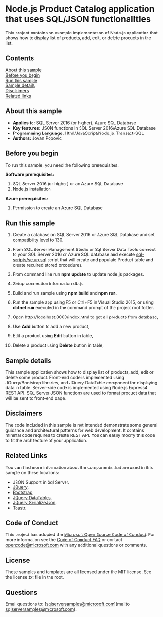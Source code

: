 # Node.js Product Catalog application that uses SQL/JSON functionalities 

This project contains an example implementation of Node.js application that shows how to display list of products, add, edit, or delete products in the list.

## Contents

[About this sample](#about-this-sample)<br/>
[Before you begin](#before-you-begin)<br/>
[Run this sample](#run-this-sample)<br/>
[Sample details](#sample-details)<br/>
[Disclaimers](#disclaimers)<br/>
[Related links](#related-links)<br/>

<a name=about-this-sample></a>

## About this sample

- **Applies to:** SQL Server 2016 (or higher), Azure SQL Database
- **Key features:** JSON functions in SQL Server 2016/Azure SQL Database
- **Programming Language:** Html/JavaScript/Node.js, Transact-SQL
- **Authors:** Jovan Popovic

<a name=before-you-begin></a>

## Before you begin

To run this sample, you need the following prerequisites.

**Software prerequisites:**

1. SQL Server 2016 (or higher) or an Azure SQL Database
2. Node.js installation

**Azure prerequisites:**

1. Permission to create an Azure SQL Database

<a name=run-this-sample></a>

## Run this sample

1. Create a database on SQL Server 2016 or Azure SQL Database and set compatibility level to 130.

2. From SQL Server Management Studio or Sql Server Data Tools connect to your SQL Server 2016 or Azure SQL database and execute [sql-scripts/setup.sql](sql-scripts/setup.sql) script that will create and populate Product table and create required stored procedures.

3. From command line run **npm update** to update node.js packages.

4. Setup connection information db.js

5. Build and run sample using **npm build** and **npm run**.

6. Run the sample app using F5 or Ctrl+F5 in Visual Studio 2015, or using **dotnet run** executed in the command prompt of the project root folder.  
  1. Open http://localhost:3000/index.html to get all products from database,
  2. Use **Add** button to add a new product,
  3. Edit a product using **Edit** button in table,
  4. Delete a product using **Delete** button in table,

<a name=sample-details></a>

## Sample details

This sample application shows how to display list of products, add, edit or delete some product.
Front-end code is implemented using JQuery/Bootstrap libraries, and JQuery DataTable component for displaying data in table.
Server-side code is implemented using Node.js Express4 REST API.
SQL Server JSON functions are used to format product data that will be sent to front-end page.

<a name=disclaimers></a>

## Disclaimers
The code included in this sample is not intended demonstrate some general guidance and architectural patterns for web development. It contains minimal code required to create REST API.
You can easily modify this code to fit the architecture of your application.

<a name=related-links></a>

## Related Links

You can find more information about the components that are used in this sample on these locations: 
- [JSON Support in Sql Server](https://msdn.microsoft.com/en-us/library/dn921897.aspx).
- [JQuery](https://jquery.com/).
- [Bootstrap](http://getbootstrap.com/).
- [JQuery DataTables](https://datatables.net/).
- [JQuery SerializeJson](https://github.com/marioizquierdo/jquery.serializeJSON/).
- [Toastr](http://codeseven.github.io/toastr/).

## Code of Conduct
This project has adopted the [Microsoft Open Source Code of Conduct](https://opensource.microsoft.com/codeofconduct/). For more information see the [Code of Conduct FAQ](https://opensource.microsoft.com/codeofconduct/faq/) or contact [opencode@microsoft.com](mailto:opencode@microsoft.com) with any additional questions or comments.

## License
These samples and templates are all licensed under the MIT license. See the license.txt file in the root.

## Questions
Email questions to: [sqlserversamples@microsoft.com](mailto: sqlserversamples@microsoft.com).